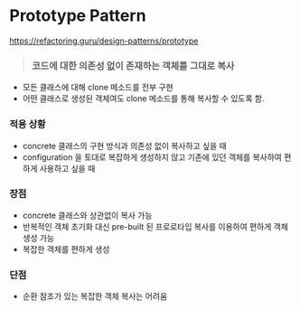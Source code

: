 # Prototype Pattern

https://refactoring.guru/design-patterns/prototype

> ### 코드에 대한 의존성 없이 존재하는 객체를 그대로 복사

- 모든 클래스에 대해 clone 메소드를 전부 구현
- 어떤 클래스로 생성된 객체여도 clone 메소드를 통해 복사할 수 있도록 함.

### 적용 상황

- concrete 클래스의 구현 방식과 의존성 없이 복사하고 싶을 때
- configuration 을 토대로 복잡하게 생성하지 않고 기존에 있던 객체를 복사하여 편하게 사용하고 싶을 때

### 장점

- concrete 클래스와 상관없이 복사 가능
- 반복적인 객체 초기화 대신 pre-built 된 프로로타입 복사를 이용하여 편하게 객체 생성 가능
- 복잡한 객체를 편하게 생성

### 단점

- 순환 참조가 있는 복잡한 객체 복사는 어려움
